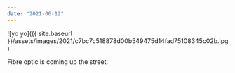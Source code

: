 ```yaml
---
date: "2021-06-12"
---
```


![yo yo]({{ site.baseurl }}/assets/images/2021/c7bc7c518878d00b549475d14fad75108345c02b.jpg)

Fibre optic is coming up the street.
